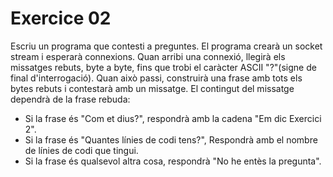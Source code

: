 # Exercice 02

Escriu un programa que contesti a preguntes. El programa crearà un
socket stream i esperarà connexions. Quan arribi una connexió, llegirà els
missatges rebuts, byte a byte, fins que trobi el caràcter ASCII "?"(signe de
final d'interrogació). Quan això passi, construirà una frase amb tots els
bytes rebuts i contestarà amb un missatge. El contingut del missatge
dependrà de la frase rebuda:
- Si la frase és "Com et dius?", respondrà amb la cadena "Em dic Exercici
2".
- Si la frase és "Quantes línies de codi tens?", Respondrà amb el nombre
de línies de codi que tingui.
- Si la frase és qualsevol altra cosa, respondrà "No he entès la pregunta".